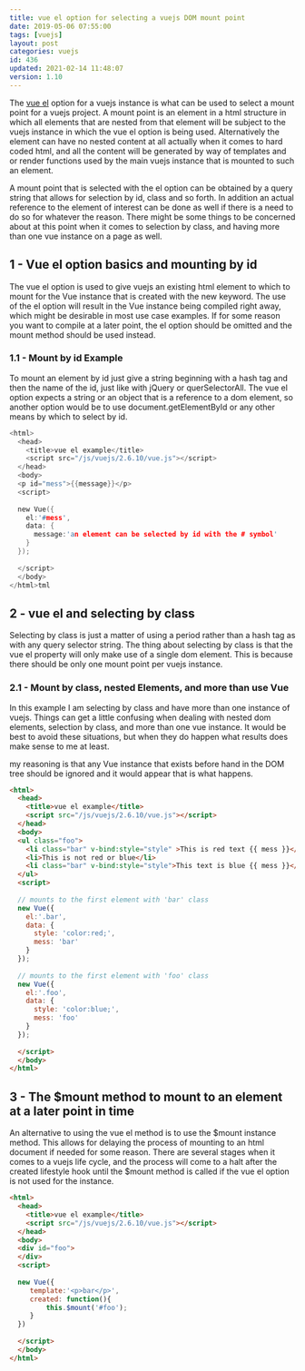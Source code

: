 ```yaml
---
title: vue el option for selecting a vuejs DOM mount point
date: 2019-05-06 07:55:00
tags: [vuejs]
layout: post
categories: vuejs
id: 436
updated: 2021-02-14 11:48:07
version: 1.10
---
```


The [vue el](https://vuejs.org/v2/api/#el) option for a vuejs instance is what can be used to select a mount point for a vuejs project. A mount point is an element in a html structure in which all elements that are nested from that element will be subject to the vuejs instance in which the vue el option is being used. Alternatively the element can have no nested content at all actually when it comes to hard coded html, and all the content will be generated by way of templates and or render functions used by the main vuejs instance that is mounted to such an element.

A mount point that is selected with the el option can be obtained by a query string that allows for selection by id, class and so forth. In addition an actual reference to the element of interest can be done as well if there is a need to do so for whatever the reason. There might be some things to be concerned about at this point when it comes to selection by class, and having more than one vue instance on a page as well.

<!-- more -->

## 1 - Vue el option basics and mounting by id

The vue el option is used to give vuejs an existing html element to which to mount for the Vue instance that is created with the new keyword. The use of the el option will result in the Vue instance being compiled right away, which might be desirable in most use case examples. If for some reason you want to compile at a later point, the el option should be omitted and the mount method should be used instead.

### 1.1 - Mount by id Example

To mount an element by id just give a string beginning with a hash tag and then the name of the id, just like with jQuery or querSelectorAll. The vue el option expects a string or an object that is a reference to a dom element, so another option would be to use document.getElementById or any other means by which to select by id.

```h
<html>
  <head>
    <title>vue el example</title>
    <script src="/js/vuejs/2.6.10/vue.js"></script>
  </head>
  <body>
  <p id="mess">{{message}}</p>
  <script>
  
  new Vue({
    el:'#mess',
    data: {
      message:'an element can be selected by id with the # symbol'
    }
  });
  
  </script>
  </body>
</html>tml
```

## 2 - vue el and selecting by class

Selecting by class is just a matter of using a period rather than a hash tag as with any query selector string. The thing about selecting by class is that the vue el property will only make use of a single dom element. This is because there should be only one mount point per vuejs instance.

### 2.1 - Mount by class, nested Elements, and more than use Vue

In this example I am selecting by class and have more than one instance of vuejs. Things can get a little confusing when dealing with nested dom elements, selection by class, and more than one vue instance. It would be best to avoid these situations, but when they do happen what results does make sense to me at least.

my reasoning is that any Vue instance that exists before hand in the DOM tree should be ignored and it would appear that is what happens.

```html
<html>
  <head>
    <title>vue el example</title>
    <script src="/js/vuejs/2.6.10/vue.js"></script>
  </head>
  <body>
  <ul class="foo">
    <li class="bar" v-bind:style="style" >This is red text {{ mess }}</li>
    <li>This is not red or blue</li>
    <li class="bar" v-bind:style="style">This text is blue {{ mess }}</li>
  </ul>
  <script>
  
  // mounts to the first element with 'bar' class
  new Vue({
    el:'.bar',
    data: {
      style: 'color:red;',
      mess: 'bar'
    }
  });
  
  // mounts to the first element with 'foo' class
  new Vue({
    el:'.foo',
    data: {
      style: 'color:blue;',
      mess: 'foo'
    }
  });
  
  </script>
  </body>
</html>
```

## 3 - The $mount method to mount to an element at a later point in time

An alternative to using the vue el method is to use the $mount instance method. This allows for delaying the process of mounting to an html document if needed for some reason. There are several stages when it comes to a vuejs life cycle, and the process will come to a halt after the created lifestyle hook until the $mount method is called if the vue el option is not used for the instance.

```html
<html>
  <head>
    <title>vue el example</title>
    <script src="/js/vuejs/2.6.10/vue.js"></script>
  </head>
  <body>
  <div id="foo">
  </div>
  <script>
  
  new Vue({
     template:'<p>bar</p>',
     created: function(){
         this.$mount('#foo');
     }
  })
  
  </script>
  </body>
</html>
```